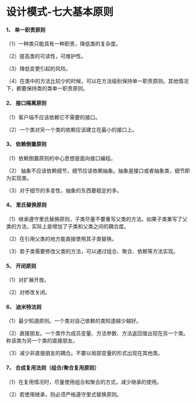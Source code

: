 # 设计模式-七大基本原则

#### 1、 单一职责原则
（1）一种类只能具有一种职责，降低类的复杂度。

（2）提高类的可读性，可维护性。

（3）降低变更引起的风险。

（4）在类中的方法比较少的时候，可以在方法级别保持单一职责原则。其他情况下，都要保持类的类单一职责原则。

#### 2、 接口隔离原则
（1）客户端不应该依赖它不需要的接口。

（2）一个类对另一个类的依赖应该建立在最小的接口上。

#### 3、 依赖倒置原则

（1）依赖倒置原则的中心思想是面向接口编程。

（2） 抽象不应该依赖细节，细节应该依赖抽象。抽象是接口或者抽象类，细节即为实现类。

（3）对于细节的多变性，抽象的东西要稳定的多。

#### 4、 里氏替换原则

（1）继承遵守里氏替换原则，子类尽量不要重写父类的方法。如果子类重写了父类的方法，实际上是增加了子类和父类之间的耦合度。

（2）在引用父类的地方能直接使用其子类替换。

（3）若子类需要修改父类的方法，可以通过组合、聚合、依赖等方法实现。

#### 5、 开闭原则

（1）对扩展开放。

（2）对修改关闭。

#### 6、 迪米特法则

（1）最少知道原则。一个类对自己依赖的类知道越少越好。

（2）直接朋友。一个类作为成员变量、方法参数、方法返回值出现在另一个类。称该类为另一个类的直接朋友。

（3）减少非直接朋友的耦合。不要以局部变量的形式出现在其他类。

#### 7、 合成复用法则（组合/聚合复用原则）

（1）在复用情况时，尽量使用组合和聚合的方式，减少继承的使用。

（2）若使用继承，则必须严格遵守里式替换原则。




